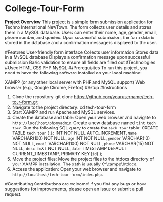 # College-Tour-Form
**Project Overview**
This project is a simple form submission application for Techno International NewTown. The form collects user details and stores them in a MySQL database. Users can enter their name, age, gender, email, phone number, and queries. Upon successful submission, the form data is stored in the database and a confirmation message is displayed to the user.

#Features
User-friendly form interface
Collects user information
Stores data in a MySQL database
Displays a confirmation message upon successful submission
Basic validation to ensure all fields are filled out
#Technologies #Used
HTML
CSS
PHP
MySQL
##Prerequisites
To run this project, you need to have the following software installed on your local machine:

XAMPP (or any other local server with PHP and MySQL support)
Web browser (e.g., Google Chrome, Firefox)
#Setup #Instructions
1. Clone the repository:
 git clone https://github.com/yourusername/tech-tour-form.git
2. Navigate to the project directory:
 cd tech-tour-form
3. Start XAMPP and run Apache and MySQL services.
4. Create the database and table:
  Open your web browser and navigate to `http://localhost/phpmyadmin`.
  Create a new database named `tint tech tour`.
  Run the following SQL query to create the `tech tour` table:
  CREATE TABLE `tech tour` (
  `id` INT NOT NULL AUTO_INCREMENT,
  `Name` VARCHAR(100) NOT NULL,
  `age` INT NOT NULL,
  `gender` VARCHAR(10) NOT NULL,
  `email` VARCHAR(100) NOT NULL,
  `phone` VARCHAR(15) NOT NULL,
  `desc` TEXT NOT NULL,
  `date` TIMESTAMP DEFAULT CURRENT_TIMESTAMP,
  PRIMARY KEY (`id`)
);
5. Move the project files:
 Move the project files to the htdocs directory of your XAMPP installation. The path is usually C:\xampp\htdocs\.
6. Access the application:
Open your web browser and navigate to `http://localhost/tech-tour-form/index.php`.

#Contributing
Contributions are welcome! If you find any bugs or have suggestions for improvements, please open an issue or submit a pull request.








